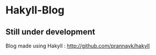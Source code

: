 # Hakyll-Blog
## Still under development
Blog made using Hakyll : http://github.com/prannayk/hakyll
